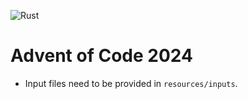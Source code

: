 ![Rust](https://github.com/kuehne/aoc2024/actions/workflows/rust.yml/badge.svg)

# Advent of Code 2024

* Input files need to be provided in `resources/inputs`.
